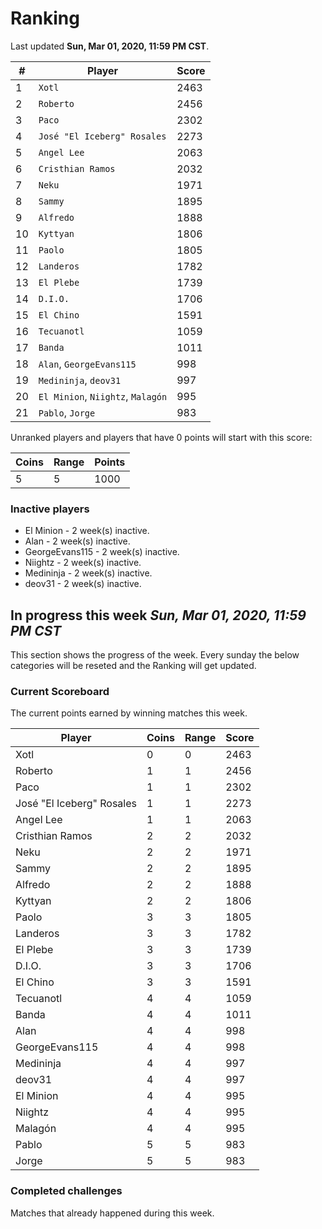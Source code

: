 # Ranking

Last updated **Sun, Mar 01, 2020, 11:59 PM CST**.

|#|Player|Score|
|-|------|-----|
|1|`Xotl`|2463|
|2|`Roberto`|2456|
|3|`Paco`|2302|
|4|`José "El Iceberg" Rosales`|2273|
|5|`Angel Lee`|2063|
|6|`Cristhian Ramos`|2032|
|7|`Neku`|1971|
|8|`Sammy`|1895|
|9|`Alfredo`|1888|
|10|`Kyttyan`|1806|
|11|`Paolo`|1805|
|12|`Landeros`|1782|
|13|`El Plebe`|1739|
|14|`D.I.O.`|1706|
|15|`El Chino`|1591|
|16|`Tecuanotl`|1059|
|17|`Banda`|1011|
|18|`Alan`, `GeorgeEvans115`|998|
|19|`Medininja`, `deov31`|997|
|20|`El Minion`, `Niightz`, `Malagón`|995|
|21|`Pablo`, `Jorge`|983|

Unranked players and players that have 0 points will start with this score:

|Coins|Range|Points|
|-----|-----|------|
|5|5|1000|

### Inactive players
* El Minion - 2 week(s) inactive.
* Alan - 2 week(s) inactive.
* GeorgeEvans115 - 2 week(s) inactive.
* Niightz - 2 week(s) inactive.
* Medininja - 2 week(s) inactive.
* deov31 - 2 week(s) inactive.

## In progress this week *Sun, Mar 01, 2020, 11:59 PM CST*
This section shows the progress of the week. Every sunday the below categories will be reseted and the Ranking will get updated.

### Current Scoreboard
The current points earned by winning matches this week.

|Player|Coins|Range|Score|
|------|-----|-----|-----|
|Xotl|0|0|2463|
|Roberto|1|1|2456|
|Paco|1|1|2302|
|José "El Iceberg" Rosales|1|1|2273|
|Angel Lee|1|1|2063|
|Cristhian Ramos|2|2|2032|
|Neku|2|2|1971|
|Sammy|2|2|1895|
|Alfredo|2|2|1888|
|Kyttyan|2|2|1806|
|Paolo|3|3|1805|
|Landeros|3|3|1782|
|El Plebe|3|3|1739|
|D.I.O.|3|3|1706|
|El Chino|3|3|1591|
|Tecuanotl|4|4|1059|
|Banda|4|4|1011|
|Alan|4|4|998|
|GeorgeEvans115|4|4|998|
|Medininja|4|4|997|
|deov31|4|4|997|
|El Minion|4|4|995|
|Niightz|4|4|995|
|Malagón|4|4|995|
|Pablo|5|5|983|
|Jorge|5|5|983|

### Completed challenges
Matches that already happened during this week.


